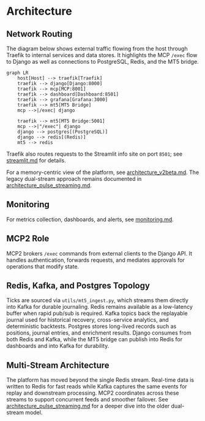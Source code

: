 # Architecture

## Network Routing

The diagram below shows external traffic flowing from the host through Traefik to internal services
and data stores. It highlights the MCP `/exec` flow to Django as well as connections to PostgreSQL,
Redis, and the MT5 bridge.

```mermaid
graph LR
    host[Host] --> traefik[Traefik]
    traefik --> django[Django:8000]
    traefik --> mcp[MCP:8001]
    traefik --> dashboard[Dashboard:8501]
    traefik --> grafana[Grafana:3000]
    traefik --> mt5[MT5 Bridge]
    mcp -->|/exec| django

    traefik --> mt5[MT5 Bridge:5001]
    mcp -->|"/exec"| django
    django --> postgres[(PostgreSQL)]
    django --> redis[(Redis)]
    mt5 --> redis
```

Traefik also routes requests to the Streamlit info site on port `8501`; see [streamlit.md](streamlit.md) for details.

For a memory-centric view of the platform, see [architecture_v2beta.md](architecture_v2beta.md). The legacy dual-stream approach remains documented in [architecture_pulse_streaming.md](architecture_pulse_streaming.md).

## Monitoring

For metrics collection, dashboards, and alerts, see [monitoring.md](monitoring.md).


## MCP2 Role

MCP2 brokers `/exec` commands from external clients to the Django API. It handles authentication, forwards requests, and mediates approvals for operations that modify state.

## Redis, Kafka, and Postgres Topology

Ticks are sourced via `utils/mt5_ingest.py`, which streams them directly into Kafka for durable journaling. Redis remains available as a low-latency buffer when rapid pub/sub is required. Kafka topics back the replayable journal used for historical recovery, cross-service analytics, and deterministic backtests. Postgres stores long-lived records such as positions, journal entries, and enrichment results. Django consumes from both Redis and Kafka, while the MT5 bridge can publish into Redis for dashboards and into Kafka for durability.

## Multi-Stream Architecture

The platform has moved beyond the single Redis stream. Real-time data is written to Redis for fast reads while Kafka captures the same events for replay and downstream processing. MCP2 coordinates across these streams to support concurrent feeds and smoother failover. See [architecture_pulse_streaming.md](architecture_pulse_streaming.md) for a deeper dive into the older dual-stream model.

